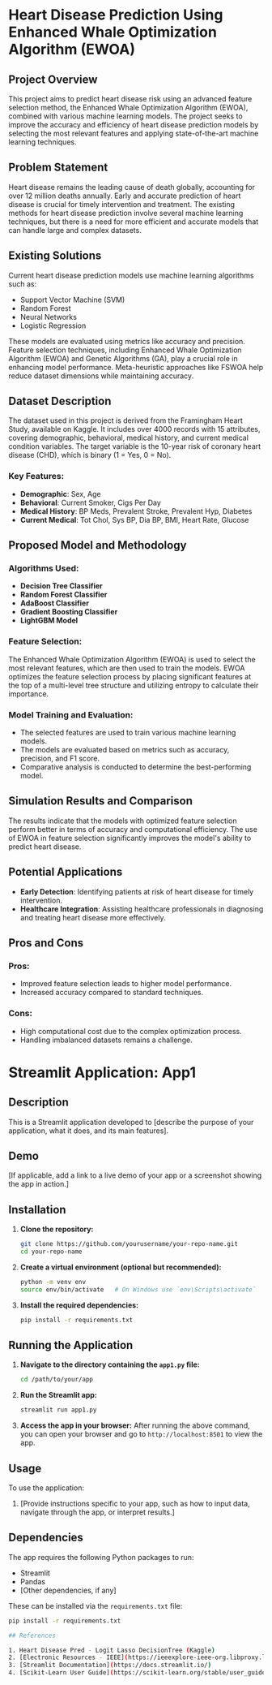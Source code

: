 # Heart Disease Prediction Using Enhanced Whale Optimization Algorithm (EWOA)

## Project Overview

This project aims to predict heart disease risk using an advanced feature selection method, the Enhanced Whale Optimization Algorithm (EWOA), combined with various machine learning models. The project seeks to improve the accuracy and efficiency of heart disease prediction models by selecting the most relevant features and applying state-of-the-art machine learning techniques.

## Problem Statement

Heart disease remains the leading cause of death globally, accounting for over 12 million deaths annually. Early and accurate prediction of heart disease is crucial for timely intervention and treatment. The existing methods for heart disease prediction involve several machine learning techniques, but there is a need for more efficient and accurate models that can handle large and complex datasets.

## Existing Solutions

Current heart disease prediction models use machine learning algorithms such as:
- Support Vector Machine (SVM)
- Random Forest
- Neural Networks
- Logistic Regression

These models are evaluated using metrics like accuracy and precision. Feature selection techniques, including Enhanced Whale Optimization Algorithm (EWOA) and Genetic Algorithms (GA), play a crucial role in enhancing model performance. Meta-heuristic approaches like FSWOA help reduce dataset dimensions while maintaining accuracy.

## Dataset Description

The dataset used in this project is derived from the Framingham Heart Study, available on Kaggle. It includes over 4000 records with 15 attributes, covering demographic, behavioral, medical history, and current medical condition variables. The target variable is the 10-year risk of coronary heart disease (CHD), which is binary (1 = Yes, 0 = No).

### Key Features:
- **Demographic**: Sex, Age
- **Behavioral**: Current Smoker, Cigs Per Day
- **Medical History**: BP Meds, Prevalent Stroke, Prevalent Hyp, Diabetes
- **Current Medical**: Tot Chol, Sys BP, Dia BP, BMI, Heart Rate, Glucose

## Proposed Model and Methodology

### Algorithms Used:
- **Decision Tree Classifier**
- **Random Forest Classifier**
- **AdaBoost Classifier**
- **Gradient Boosting Classifier**
- **LightGBM Model**

### Feature Selection:
The Enhanced Whale Optimization Algorithm (EWOA) is used to select the most relevant features, which are then used to train the models. EWOA optimizes the feature selection process by placing significant features at the top of a multi-level tree structure and utilizing entropy to calculate their importance.

### Model Training and Evaluation:
- The selected features are used to train various machine learning models.
- The models are evaluated based on metrics such as accuracy, precision, and F1 score.
- Comparative analysis is conducted to determine the best-performing model.

## Simulation Results and Comparison

The results indicate that the models with optimized feature selection perform better in terms of accuracy and computational efficiency. The use of EWOA in feature selection significantly improves the model's ability to predict heart disease.

## Potential Applications

- **Early Detection**: Identifying patients at risk of heart disease for timely intervention.
- **Healthcare Integration**: Assisting healthcare professionals in diagnosing and treating heart disease more effectively.

## Pros and Cons

### Pros:
- Improved feature selection leads to higher model performance.
- Increased accuracy compared to standard techniques.

### Cons:
- High computational cost due to the complex optimization process.
- Handling imbalanced datasets remains a challenge.


# Streamlit Application: App1

## Description
This is a Streamlit application developed to [describe the purpose of your application, what it does, and its main features]. 

## Demo
[If applicable, add a link to a live demo of your app or a screenshot showing the app in action.]

## Installation

1. **Clone the repository:**
    ```bash
    git clone https://github.com/yourusername/your-repo-name.git
    cd your-repo-name
    ```

2. **Create a virtual environment (optional but recommended):**
    ```bash
    python -m venv env
    source env/bin/activate   # On Windows use `env\Scripts\activate`
    ```

3. **Install the required dependencies:**
    ```bash
    pip install -r requirements.txt
    ```

## Running the Application

1. **Navigate to the directory containing the `app1.py` file:**
    ```bash
    cd /path/to/your/app
    ```

2. **Run the Streamlit app:**
    ```bash
    streamlit run app1.py
    ```

3. **Access the app in your browser:**
    After running the above command, you can open your browser and go to `http://localhost:8501` to view the app.

## Usage
To use the application:
1. [Provide instructions specific to your app, such as how to input data, navigate through the app, or interpret results.]

## Dependencies
The app requires the following Python packages to run:

- Streamlit
- Pandas
- [Other dependencies, if any]

These can be installed via the `requirements.txt` file:
```bash
pip install -r requirements.txt

## References

1. Heart Disease Pred - Logit Lasso DecisionTree (Kaggle)
2. [Electronic Resources - IEEE](https://ieeexplore-ieee-org.libproxy.library.unt.edu/stamp/stamp.jsp?tp=&arnumber=10428617)
3. [Streamlit Documentation](https://docs.streamlit.io/)
4. [Scikit-Learn User Guide](https://scikit-learn.org/stable/user_guide.html)


